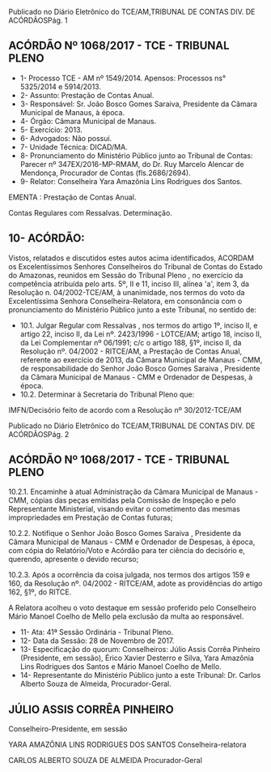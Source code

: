 Publicado  no  Diário Eletrônico do TCE/AM,TRIBUNAL DE CONTAS DIV. DE  ACÓRDÃOSPág. 1

## ACÓRDÃO Nº 1068/2017 - TCE - TRIBUNAL PLENO

- 1- Processo TCE - AM nº 1549/2014. Apensos: Processos ns° 5325/2014 e 5914/2013.
- 2- Assunto: Prestação de Contas Anual.
- 3- Responsável: Sr.  João  Bosco  Gomes  Saraiva,  Presidente  da  Câmara  Municipal  de Manaus, à época.
- 4- Órgão: Câmara Municipal de Manaus.
- 5- Exercício: 2013.
- 6- Advogados: Não possui.
- 7- Unidade Técnica: DICAD/MA.
- 8- Pronunciamento  do Ministério  Público  junto  ao Tribunal  de Contas: Parecer  nº 347EX/2016-MP-RMAM,  do  Dr.  Ruy  Marcelo  Alencar  de  Mendonça,  Procurador  de Contas (fls.2686/2694).
- 9- Relator: Conselheira Yara Amazônia Lins Rodrigues dos Santos.

EMENTA : Prestação de Contas Anual.

Contas Regulares com Ressalvas. Determinação.

## 10-  ACÓRDÃO:

Vistos, relatados e discutidos estes autos acima identificados, ACORDAM os Excelentíssimos Senhores Conselheiros do Tribunal de Contas do Estado do Amazonas, reunidos em Sessão do Tribunal Pleno , no exercício da competência atribuída pelo arts. 5º, II e 11, inciso III, alínea 'a', item 3, da Resolução n. 04/2002-TCE/AM, à unanimidade, nos termos do voto da Excelentíssima Senhora Conselheira-Relatora, em consonância com o pronunciamento do Ministério Público junto a este Tribunal, no sentido de:

- 10.1. Julgar Regular  com  Ressalvas ,  nos  termos  do  artigo  1º,  inciso  II,  e artigo 22, inciso II, da Lei nº. 2423/1996 - LOTCE/AM; artigo 18, inciso II, da  Lei  Complementar  nº  06/1991;  c/c  o  artigo  188,  §1º,  inciso  II,  da Resolução  nº.  04/2002  -  RITCE/AM,  a  Prestação  de  Contas  Anual, referente ao exercício de 2013, da Câmara Municipal de Manaus - CMM, de responsabilidade do Senhor João Bosco Gomes Saraiva , Presidente  da  Câmara  Municipal  de  Manaus  -  CMM  e  Ordenador  de Despesas, à época.
- 10.2. Determinar à Secretaria do Tribunal Pleno que:

IMFN/Decisório feito de acordo com a Resolução nº 30/2012-TCE/AM

Publicado  no  Diário Eletrônico do TCE/AM,TRIBUNAL DE CONTAS DIV. DE  ACÓRDÃOSPág. 2

## ACÓRDÃO Nº 1068/2017 - TCE - TRIBUNAL PLENO

10.2.1. Encaminhe  à  atual Administração  da  Câmara  Municipal  de Manaus  -  CMM,  cópias  das  peças  emitidas  pela  Comissão  de Inspeção e pelo Representante Ministerial, visando evitar o cometimento das mesmas impropriedades em Prestação de Contas futuras;

10.2.2. Notifique o Senhor João Bosco Gomes Saraiva , Presidente da Câmara Municipal de Manaus - CMM e Ordenador de Despesas, à época, com cópia do Relatório/Voto e Acórdão para ter ciência do decisório e, querendo, apresente o devido recurso;

10.2.3. Após a ocorrência da coisa julgada, nos termos dos artigos 159 e 160, da Resolução nº. 04/2002 - RITCE/AM, adote as providências do artigo 162, §1º, do RITCE.

A Relatora acolheu o voto destaque em  sessão proferido pelo Conselheiro Mário Manoel Coelho de Mello pela exclusão da multa ao responsável.

- 11- Ata: 41ª Sessão Ordinária - Tribunal Pleno.
- 12- Data da Sessão: 28 de Novembro de 2017.
- 13- Especificação do quorum: Conselheiros: Júlio Assis Corrêa Pinheiro (Presidente, em sessão), Érico Xavier Desterro e Silva, Yara Amazônia Lins Rodrigues dos Santos e Mário Manoel Coelho de Mello.
- 14- Representante  do  Ministério  Público  junto  a  este  Tribunal: Dr. Carlos  Alberto Souza de Almeida, Procurador-Geral.

## JÚLIO ASSIS CORRÊA PINHEIRO

Conselheiro-Presidente, em sessão

YARA AMAZÔNIA LINS RODRIGUES DOS SANTOS Conselheira-relatora

CARLOS ALBERTO SOUZA DE ALMEIDA Procurador-Geral